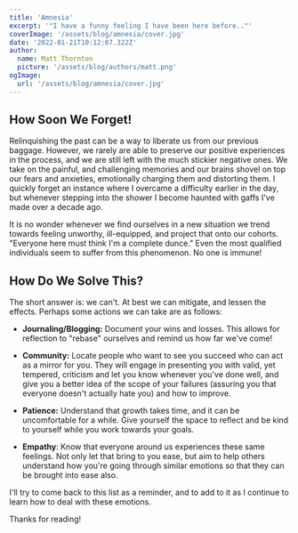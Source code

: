 ```yaml
---
title: 'Amnesia'
excerpt: '"I have a funny feeling I have been here before.."'
coverImage: '/assets/blog/amnesia/cover.jpg'
date: '2022-01-21T10:12:07.322Z'
author:
  name: Matt Thornton
  picture: '/assets/blog/authors/matt.png'
ogImage:
  url: '/assets/blog/amnesia/cover.jpg'
---
```


## How Soon We Forget! 

Relinquishing the past can be a way to liberate us from our previous baggage. However, we rarely are able to preserve our positive experiences in the process, and we are still left with the
much stickier negative ones. We take on the painful, and challenging memories and our brains shovel on top our fears and anxieties, emotionally charging them and distorting them. I quickly forget an instance where I overcame a difficulty earlier in the day, but whenever stepping into the shower I become haunted with gaffs I've made over a decade ago.

It is no wonder whenever we find ourselves in a new situation we trend towards feeling unworthy, ill-equipped, and project that onto our cohorts. "Everyone here must think I'm a complete dunce."
Even the most qualified individuals seem to suffer from this phenomenon. No one is immune!


## How Do We Solve This?

The short answer is: we can't. At best we can mitigate, and lessen the effects. Perhaps some actions we can take are as follows:

  * **Journaling/Blogging:** Document your wins and losses. This allows for reflection to "rebase" ourselves and remind us how far we've come! 

  * **Community:** Locate people who want to see you succeed who can act as a mirror for you. They will engage in presenting you with valid, yet tempered, criticism and let you know whenever you've done well, and give you a better idea of the scope of your failures (assuring you that everyone doesn't actually hate you) and how to improve.

  * **Patience:** Understand that growth takes time, and it can be uncomfortable for a while. Give yourself the space to reflect and be kind to yourself while you work towards your goals.

  * **Empathy**: Know that everyone around us experiences these same feelings. Not only let that bring to you ease, but aim to help others understand how you're going through similar emotions so that they can be brought into ease also.


I'll try to come back to this list as a reminder, and to add to it as I continue to learn how to deal with these emotions. 

Thanks for reading!
